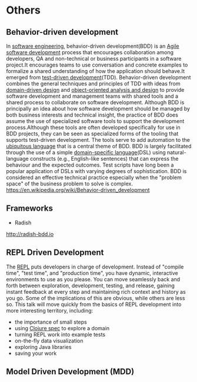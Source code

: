 # Others

## Behavior-driven development

In [software engineering](https://en.wikipedia.org/wiki/Software_engineering), behavior-driven development(BDD) is an [Agile software development](https://en.wikipedia.org/wiki/Agile_software_development) process that encourages collaboration among developers, QA and non-technical or business participants in a software project.It encourages teams to use conversation and concrete examples to formalize a shared understanding of how the application should behave.It emerged from [test-driven development](https://en.wikipedia.org/wiki/Test-driven_development)(TDD). Behavior-driven development combines the general techniques and principles of TDD with ideas from [domain-driven design](https://en.wikipedia.org/wiki/Domain-driven_design) and [object-oriented analysis and design](https://en.wikipedia.org/wiki/Object-oriented_analysis_and_design) to provide software development and management teams with shared tools and a shared process to collaborate on software development.
Although BDD is principally an idea about how software development should be managed by both business interests and technical insight, the practice of BDD does assume the use of specialized software tools to support the development process.Although these tools are often developed specifically for use in BDD projects, they can be seen as specialized forms of the tooling that supports test-driven development. The tools serve to add automation to the [ubiquitous language](https://en.wikipedia.org/wiki/Domain-driven_design#Building_blocks) that is a central theme of BDD.
BDD is largely facilitated through the use of a simple [domain-specific language](https://en.wikipedia.org/wiki/Domain-specific_language)(DSL) using natural-language constructs (e.g., English-like sentences) that can express the behaviour and the expected outcomes. Test scripts have long been a popular application of DSLs with varying degrees of sophistication. BDD is considered an effective technical practice especially when the "problem space" of the business problem to solve is complex.
<https://en.wikipedia.org/wiki/Behavior-driven_development>

## Frameworks

- Radish

<http://radish-bdd.io>

## REPL Driven Development

The [REPL](https://clojure.org/guides/repl/introduction) puts developers in charge of development. Instead of "compile time", "test time", and "production time", you have dynamic, interactive environments to use as you please. You can move seamlessly back and forth between exploration, development, testing, and release, gaining instant feedback at every step and maintaining rich context and history as you go.
Some of the implications of this are obvious, while others are less so. This talk will move quickly from the basics of REPL development into more interesting territory, including:

- the importance of small steps
- using [Clojure spec](https://clojure.org/guides/spec) to explore a domain
- turning REPL work into example tests
- on-the-fly data visualization
- exploring Java libraries
- saving your work

## Model Driven Development (MDD)

